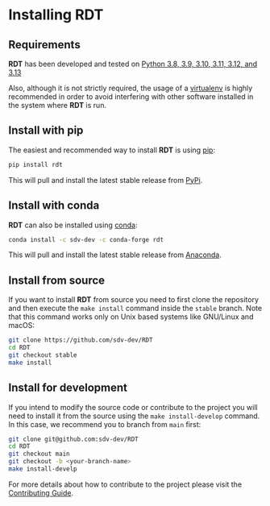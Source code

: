 # Installing RDT

## Requirements

**RDT** has been developed and tested on
[Python 3.8, 3.9, 3.10, 3.11, 3.12, and 3.13](https://www.python.org/downloads/)

Also, although it is not strictly required, the usage of a [virtualenv](
https://virtualenv.pypa.io/en/latest/) is highly recommended in order to avoid
interfering with other software installed in the system where **RDT** is run.

## Install with pip

The easiest and recommended way to install **RDT** is using [pip](
https://pip.pypa.io/en/stable/):

```bash
pip install rdt
```

This will pull and install the latest stable release from [PyPi](https://pypi.org/).

## Install with conda

**RDT** can also be installed using [conda](https://docs.conda.io/en/latest/):

```bash
conda install -c sdv-dev -c conda-forge rdt
```

This will pull and install the latest stable release from [Anaconda](https://anaconda.org/).

## Install from source

If you want to install **RDT** from source you need to first clone the repository
and then execute the `make install` command inside the `stable` branch. Note that this
command works only on Unix based systems like GNU/Linux and macOS:

```bash
git clone https://github.com/sdv-dev/RDT
cd RDT
git checkout stable
make install
```

## Install for development

If you intend to modify the source code or contribute to the project you will need to
install it from the source using the `make install-develop` command. In this case, we
recommend you to branch from `main` first:

```bash
git clone git@github.com:sdv-dev/RDT
cd RDT
git checkout main
git checkout -b <your-branch-name>
make install-develp
```

For more details about how to contribute to the project please visit the [Contributing Guide](
CONTRIBUTING.rst).
